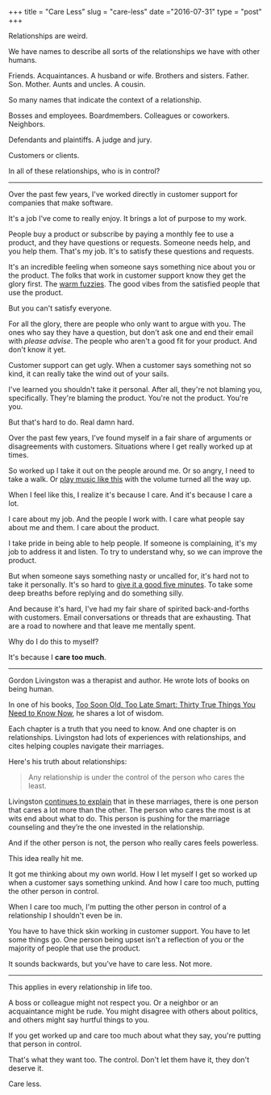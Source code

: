 +++
title = "Care Less"
slug = "care-less"
date ="2016-07-31"
type = "post"
+++ 

Relationships are weird. 

We have names to describe all sorts of the relationships we have with other humans. 

Friends. Acquaintances. A husband or wife. Brothers and sisters. Father. Son. Mother. Aunts and uncles. A cousin. 

So many names that indicate the context of a relationship. 

Bosses and employees. Boardmembers. Colleagues or coworkers. Neighbors. 

Defendants and plaintiffs. A judge and jury. 

Customers or clients. 

In all of these relationships, who is in control? 

* * * 

Over the past few years, I've worked directly in customer support for companies that make software. 

It's a job I've come to really enjoy. It brings a lot of purpose to my work. 

People buy a product or subscribe by paying a monthly fee to use a product, and they have questions or requests. Someone needs help, and you help them. 
That's my job. It's to satisfy these questions and requests. 

It's an incredible feeling when someone says something nice about you or the product. The folks that work in customer support know they get the glory first.  The [warm fuzzies](http://carokopp.com/post/39447960497/customer-service-secret). The good vibes from the satisfied people that use the product. 

But you can't satisfy everyone. 

For all the glory, there are people who only want to argue with you. The ones who say they have a question, but don't ask one and end their email with *please advise*. The people who aren't a good fit for your product. And don't know it yet. 

Customer support can get ugly. When a customer says something not so kind, it can really take the wind out of your sails. 

I've learned you shouldn't take it personal. After all, they're not blaming you, specifically. They're blaming the product. You're not the product. You're you. 

But that's hard to do. Real damn hard. 

Over the past few years, I've found myself in a fair share of arguments or disagreements with customers. Situations where I get really worked up at times. 

So worked up I take it out on the people around me. Or so angry, I need to take a walk. Or [play music like this](https://www.youtube.com/watch?v=6sRQ9q4hzv4&list=PL_rR2s4GqBlZisb9D65sfOsd0ahQhBiWY) with the volume turned all the way up.

When I feel like this, I realize it's because I care. And it's because I care a lot. 

I care about my job. And the people I work with. I care what people say about me and them. I care about the product. 

I take pride in being able to help people. If someone is complaining, it's my job to address it and listen. To try to understand why, so we can improve the product. 

But when someone says something nasty or uncalled for, it's hard not to take it personally. It's so hard to [give it a good five minutes](https://signalvnoise.com/posts/3124-give-it-five-minutes). To take some deep breaths before replying and do something silly. 

And because it's hard, I've had my fair share of spirited back-and-forths with customers. Email conversations or threads that are exhausting. That are a road to nowhere and that leave me mentally spent. 

Why do I do this to myself? 

It's because I **care too much**. 

* * * 

Gordon Livingston was a therapist and author. He wrote lots of books on being human. 

In one of his books, [Too Soon Old, Too Late Smart: Thirty True Things You Need to Know Now](https://www.amazon.com/Too-Soon-Old-Late-Smart/dp/1569243735), he shares a lot of wisdom. 

Each chapter is a truth that you need to know. And one chapter is on relationships. Livingston had lots of experiences with relationships, and cites helping couples navigate their marriages. 

Here's his truth about relationships: 

> Any relationship is under the control of the person who cares the least.

Livingston [continues to explain](http://people.hotdogsandeggs.com/gordon-livingston) that in these marriages, there is one person that cares a lot more than the other. The person who cares the most is at wits end about what to do. This person is pushing for the marriage counseling and they’re the one invested in the relationship.

And if the other person is not, the person who really cares feels powerless.

This idea really hit me.  

It got me thinking about my own world. How I let myself I get so worked up when a customer says something unkind. And how I care too much, putting the other person in control. 

When I care too much, I'm putting the other person in control of a relationship I shouldn't even be in. 

You have to have thick skin working in customer support. You have to let some things go. One person being upset isn't a reflection of you or the majority of people that use the product. 

It sounds backwards, but you've have to care less. Not more. 

* * * 

This applies in every relationship in life too. 

A boss or colleague might not respect you. Or a neighbor or an acquaintance might be rude. You might disagree with others about politics, and others might say hurtful things to you. 

If you get worked up and care too much about what they say, you're putting that person in control. 

That's what they want too. The control. Don't let them have it, they don't deserve it. 

Care less. 
